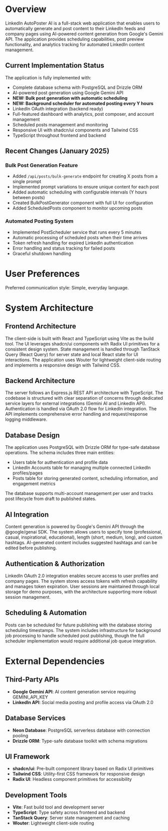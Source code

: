 # Overview

LinkedIn AutoPoster AI is a full-stack web application that enables users to automatically generate and post content to their LinkedIn feeds and company pages using AI-powered content generation from Google's Gemini API. The application provides scheduling capabilities, post preview functionality, and analytics tracking for automated LinkedIn content management.

## Current Implementation Status

The application is fully implemented with:
- Complete database schema with PostgreSQL and Drizzle ORM
- AI-powered post generation using Google Gemini API
- **NEW: Bulk post generation with automatic scheduling**
- **NEW: Background scheduler for automated posting every Y hours**
- LinkedIn OAuth integration (backend ready)
- Full-featured dashboard with analytics, post composer, and account management
- Scheduled posts management and monitoring
- Responsive UI with shadcn/ui components and Tailwind CSS
- TypeScript throughout frontend and backend

## Recent Changes (January 2025)

### Bulk Post Generation Feature
- Added `/api/posts/bulk-generate` endpoint for creating X posts from a single prompt
- Implemented prompt variations to ensure unique content for each post
- Added automatic scheduling with configurable intervals (Y hours between posts)
- Created BulkPostGenerator component with full UI for configuration
- Added ScheduledPosts component to monitor upcoming posts

### Automated Posting System
- Implemented PostScheduler service that runs every 5 minutes
- Automatic processing of scheduled posts when their time arrives
- Token refresh handling for expired LinkedIn authentication
- Error handling and status tracking for failed posts
- Graceful shutdown handling

# User Preferences

Preferred communication style: Simple, everyday language.

# System Architecture

## Frontend Architecture
The client-side is built with React and TypeScript using Vite as the build tool. The UI leverages shadcn/ui components with Radix UI primitives for a consistent design system. State management is handled through TanStack Query (React Query) for server state and local React state for UI interactions. The application uses Wouter for lightweight client-side routing and implements a responsive design with Tailwind CSS.

## Backend Architecture
The server follows an Express.js REST API architecture with TypeScript. The codebase is structured with clear separation of concerns through dedicated service layers for external integrations (Gemini AI and LinkedIn API). Authentication is handled via OAuth 2.0 flow for LinkedIn integration. The API implements comprehensive error handling and request/response logging middleware.

## Database Design
The application uses PostgreSQL with Drizzle ORM for type-safe database operations. The schema includes three main entities:
- Users table for authentication and profile data
- LinkedIn Accounts table for managing multiple connected LinkedIn profiles/pages
- Posts table for storing generated content, scheduling information, and engagement metrics

The database supports multi-account management per user and tracks post lifecycle from draft to published states.

## AI Integration
Content generation is powered by Google's Gemini API through the @google/genai SDK. The system allows users to specify tone (professional, casual, inspirational, educational), length (short, medium, long), and custom hashtags. AI-generated content includes suggested hashtags and can be edited before publishing.

## Authentication & Authorization
LinkedIn OAuth 2.0 integration enables secure access to user profiles and company pages. The system stores access tokens with refresh capability and manages token expiration. User sessions are maintained through local storage for demo purposes, with the architecture supporting more robust session management.

## Scheduling & Automation
Posts can be scheduled for future publishing with the database storing scheduling timestamps. The system includes infrastructure for background job processing to handle scheduled post publishing, though the full scheduler implementation would require additional job queue integration.

# External Dependencies

## Third-Party APIs
- **Google Gemini API**: AI content generation service requiring GEMINI_API_KEY
- **LinkedIn API**: Social media posting and profile access via OAuth 2.0

## Database Services
- **Neon Database**: PostgreSQL serverless database with connection pooling
- **Drizzle ORM**: Type-safe database toolkit with schema migrations

## UI Framework
- **shadcn/ui**: Pre-built component library based on Radix UI primitives
- **Tailwind CSS**: Utility-first CSS framework for responsive design
- **Radix UI**: Headless component primitives for accessibility

## Development Tools
- **Vite**: Fast build tool and development server
- **TypeScript**: Type safety across frontend and backend
- **TanStack Query**: Server state management and caching
- **Wouter**: Lightweight client-side routing